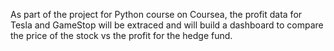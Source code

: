 As part of the project for Python course on Coursea,
the profit data for Tesla and GameStop will be extraced and
will build a dashboard to compare the price of the stock vs the profit for the hedge fund.
